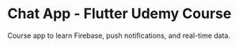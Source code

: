 # Chat App - Flutter Udemy Course

Course app to learn Firebase, push notifications, and real-time data.